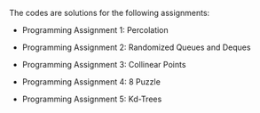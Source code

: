 The codes are solutions for the following assignments:

- Programming Assignment 1: Percolation

- Programming Assignment 2: Randomized Queues and Deques

- Programming Assignment 3: Collinear Points

- Programming Assignment 4: 8 Puzzle

- Programming Assignment 5: Kd-Trees
